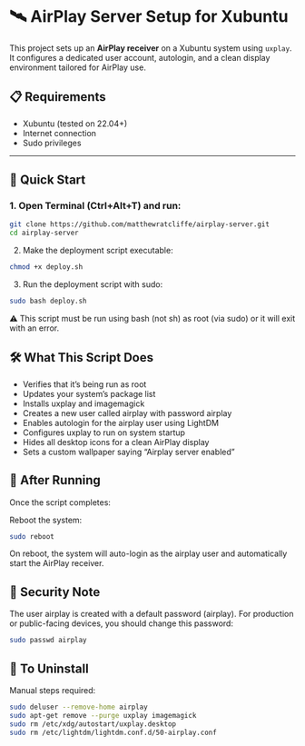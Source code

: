 # 🛰️ AirPlay Server Setup for Xubuntu

This project sets up an **AirPlay receiver** on a Xubuntu system using `uxplay`. It configures a dedicated user account, autologin, and a clean display environment tailored for AirPlay use.

## 📋 Requirements

- Xubuntu (tested on 22.04+)
- Internet connection
- Sudo privileges

---

## 🚀 Quick Start

### 1. Open Terminal (Ctrl+Alt+T) and run:

```bash
git clone https://github.com/matthewratcliffe/airplay-server.git
cd airplay-server
```
2. Make the deployment script executable:
```bash
chmod +x deploy.sh
```
3. Run the deployment script with sudo:
```bash
sudo bash deploy.sh
```
⚠️ This script must be run using bash (not sh) as root (via sudo) or it will exit with an error.

## 🛠️ What This Script Does
- Verifies that it’s being run as root
- Updates your system’s package list
- Installs uxplay and imagemagick
- Creates a new user called airplay with password airplay
- Enables autologin for the airplay user using LightDM
- Configures uxplay to run on system startup
- Hides all desktop icons for a clean AirPlay display
- Sets a custom wallpaper saying “Airplay server enabled”

## 🔁 After Running
Once the script completes:

Reboot the system:

```bash
sudo reboot
```
On reboot, the system will auto-login as the airplay user and automatically start the AirPlay receiver.

## 🔐 Security Note
The user airplay is created with a default password (airplay). For production or public-facing devices, you should change this password:

```bash
sudo passwd airplay
```

## 🧹 To Uninstall

Manual steps required:

```bash
sudo deluser --remove-home airplay
sudo apt-get remove --purge uxplay imagemagick
sudo rm /etc/xdg/autostart/uxplay.desktop
sudo rm /etc/lightdm/lightdm.conf.d/50-airplay.conf
```
